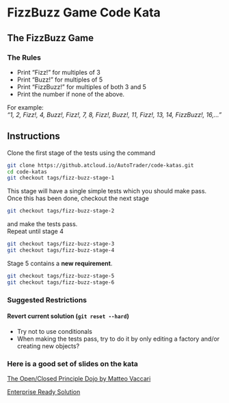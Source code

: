 # FizzBuzz Game Code Kata

## The FizzBuzz Game

### The Rules
* Print “Fizz!” for multiples of 3  
* Print “Buzz!” for multiples of 5  
* Print “FizzBuzz!” for multiples of both 3 and 5  
* Print the number if none of the above.  

For example:  
*“1, 2, Fizz!, 4, Buzz!, Fizz!, 7, 8, Fizz!, Buzz!, 11, Fizz!, 13, 14, FizzBuzz!, 16,...”*
## Instructions
Clone the first stage of the tests using the command
``` bash
git clone https://github.atcloud.io/AutoTrader/code-katas.git
cd code-katas
git checkout tags/fizz-buzz-stage-1
```
This stage will have a single simple tests which you should make pass.  
Once this has been done, checkout the next stage
``` bash
git checkout tags/fizz-buzz-stage-2
```
and make the tests pass.  
Repeat until stage 4
``` bash
git checkout tags/fizz-buzz-stage-3
git checkout tags/fizz-buzz-stage-4
```
Stage 5 contains a **new requirement**.
``` bash
git checkout tags/fizz-buzz-stage-5
git checkout tags/fizz-buzz-stage-6
```
### Suggested Restrictions
#### Revert current solution (`git reset --hard`)
* Try not to use conditionals
* When making the tests pass, try to do it by only editing a factory and/or creating new objects?

### Here is a good set of slides on the kata
[The Open/Closed Principle Dojo by Matteo Vaccari](http://www.slideshare.net/xpmatteo/20101125-ocpxpday)

[Enterprise Ready Solution](https://github.com/EnterpriseQualityCoding/FizzBuzzEnterpriseEdition)

